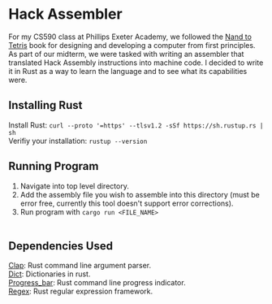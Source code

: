 # Hack Assembler
For my CS590 class at Phillips Exeter Academy, we followed the [Nand to Tetris](https://www.nand2tetris.org/) book for designing and developing a computer from first principles. As part of our midterm, we were tasked with writing an assembler that translated Hack Assembly instructions into machine code. I decided to write it in Rust as a way to learn the language and to see what its capabilities were. 

## Installing Rust
Install Rust:
`curl --proto '=https' --tlsv1.2 -sSf https://sh.rustup.rs | sh`<br>
Verifiy your installation: `rustup --version`<br>

## Running Program
1. Navigate into top level directory.<br>
2. Add the assembly file you wish to assemble into this directory (must be error free, currently this tool doesn't support error corrections).<br>
3. Run program with `cargo run <FILE_NAME>`<br><br>

## Dependencies Used
[Clap](https://github.com/clap-rs/clap): Rust command line argument parser. <br>
[Dict](https://github.com/nachoparker/rust-dict): Dictionaries in rust. <br>
[Progress_bar](https://github.com/Mubelotix/cli_progress_bar): Rust command line progress indicator.<br>
[Regex](https://github.com/rust-lang/regex): Rust regular expression framework.
